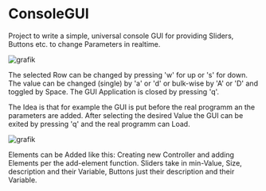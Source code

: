 # ConsoleGUI

Project to write a simple, universal console GUI for providing Sliders, Buttons etc. to change Parameters in realtime.

![grafik](https://user-images.githubusercontent.com/117440705/222965222-8162ed73-1dd7-4da4-b438-814d7894eadd.png)

The selected Row can be changed by pressing 'w' for up or 's' for down. The value can be changed (single) by 'a' or 'd' or bulk-wise by 'A' or 'D' and toggled by Space.
The GUI Application is closed by pressing 'q'.

The Idea is that for example the GUI is put before the real programm an the parameters are added. After selecting the desired Value the GUI can be exited by pressing 'q' and the real programm can Load.

![grafik](https://user-images.githubusercontent.com/117440705/222965645-2cd1bfc6-cdfc-4682-9238-9cd7e7263870.png)

Elements can be Added like this:
Creating new Controller and adding Elements per the add-element function. Sliders take in min-Value, Size, description and their Variable, Buttons just their description and their Variable.

